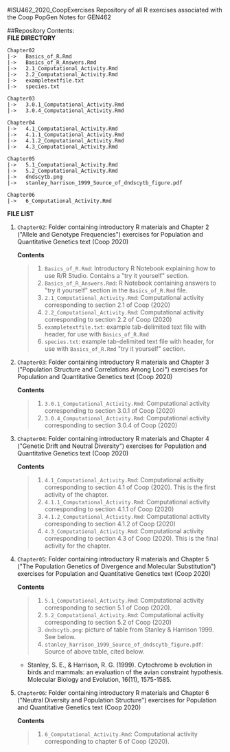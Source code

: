 #ISU462_2020_CoopExercises
Repository of all R exercises associated with the Coop PopGen Notes for GEN462

##Repository Contents:  
**FILE DIRECTORY**  

```
Chapter02
|->   Basics_of_R.Rmd  
|->   Basics_of_R_Answers.Rmd
|->   2.1_Computational_Activity.Rmd
|->   2.2_Computational_Activity.Rmd  
|->   exampletextfile.txt
|->   species.txt 
```
```
Chapter03
|->   3.0.1_Computational_Activity.Rmd 
|->   3.0.4_Computational_Activity.Rmd
```
```
Chapter04
|->   4.1_Computational_Activity.Rmd  
|->   4.1.1_Computational_Activity.Rmd
|->   4.1.2_Computational_Activity.Rmd
|->   4.3_Computational_Activity.Rmd  
```
```
Chapter05
|->   5.1_Computational_Activity.Rmd  
|->   5.2_Computational_Activity.Rmd 
|->   dndscytb.png
|->   stanley_harrison_1999_Source_of_dndscytb_figure.pdf
```
```
Chapter06
|->   6_Computational_Activity.Rmd   
```

**FILE LIST**


1. `Chapter02`: Folder containing introductory R materials and Chapter 2 ("Allele and Genotype Frequencies") exercises for Population and Quantitative Genetics text (Coop 2020)  

	**Contents**

	>1. `Basics_of_R.Rmd`: Introductory R Notebook explaining how to use R/R Studio. Contains a "try it yourself" section.
	>2. `Basics_of_R_Answers.Rmd`: R Notebook containing answers to "try it yourself" section in the `Basics_of_R.Rmd` file.
	>3. `2.1_Computational_Activity.Rmd`: Computational activity corresponding to section 2.1 of Coop (2020) 
	>4. `2.2_Computational_Activity.Rmd`: Computational activity corresponding to section 2.2 of Coop (2020) 
	>5. `exampletextfile.txt`: example tab-delimited text file with header, for use with `Basics_of_R.Rmd`
	>6. `species.txt`: example tab-delimited text file with header, for use with `Basics_of_R.Rmd` "try it yourself" section.
	
2. `Chapter03`: Folder containing introductory R materials and Chapter 3 ("Population Structure and Correlations Among Loci") exercises for Population and Quantitative Genetics text (Coop 2020)  

	**Contents**

	>1. `3.0.1_Computational_Activity.Rmd`: Computational activity corresponding to section 3.0.1 of Coop (2020)
	>2. `3.0.4_Computational_Activity.Rmd`: Computational activity corresponding to section 3.0.4 of Coop (2020)  
	
3. `Chapter04`: Folder containing introductory R materials and Chapter 4 ("Genetic Drift and Neutral Diversity") exercises for Population and Quantitative Genetics text (Coop 2020)  

	**Contents**

	>1. `4.1_Computational_Activity.Rmd`: Computational activity corresponding to section 4.1 of Coop (2020). This is the first activity of the chapter.
	>2. `4.1.1_Computational_Activity.Rmd`: Computational activity corresponding to section 4.1.1 of Coop (2020)
	>3. `4.1.2_Computational_Activity.Rmd`: Computational activity corresponding to section 4.1.2 of Coop (2020) 
	>4. `4.3_Computational_Activity.Rmd`: Computational activity corresponding to section 4.3 of Coop (2020). This is the final activity for the chapter.

4. `Chapter05`: Folder containing introductory R materials and Chapter 5 ("The Population Genetics of Divergence and Molecular Substitution") exercises for Population and Quantitative Genetics text (Coop 2020)  

	**Contents**

	>1. `5.1_Computational_Activity.Rmd`: Computational activity corresponding to section 5.1 of Coop (2020).
	>2. `5.2_Computational_Activity.Rmd`: Computational activity corresponding to section 5.2 of Coop (2020)
	>3. `dndscytb.png`: picture of table from Stanley & Harrison 1999. See below.
	>4. `stanley_harrison_1999_Source_of_dndscytb_figure.pdf`: Source of above table, cited below.   
	* Stanley, S. E., & Harrison, R. G. (1999). Cytochrome b evolution in birds and mammals: an evaluation of the avian constraint hypothesis. Molecular Biology and Evolution, 16(11), 1575-1585.

5. `Chapter06`: Folder containing introductory R materials and Chapter 6 ("Neutral Diversity and Population Structure") exercises for Population and Quantitative Genetics text (Coop 2020)  

	**Contents**

	>1. `6_Computational_Activity.Rmd`: Computational activity corresponding to chapter 6 of Coop (2020).
